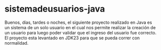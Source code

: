 # sistemadeusuarios-java
Buenos, días, tardes o noches, el siguiente proyecto realizado en Java es un sistema de un solo usuario en el cual nos permite realizar la creación de un usuario para luego poder validar que el ingreso del usuario fue correcto.
El proyecto esta levantado en JDK23 para que se pueda correr con normalidad.
